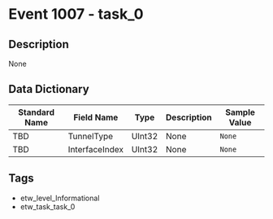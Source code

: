 # Event 1007 - task_0

## Description
None

## Data Dictionary
|Standard Name|Field Name|Type|Description|Sample Value|
|---|---|---|---|---|
|TBD|TunnelType|UInt32|None|`None`|
|TBD|InterfaceIndex|UInt32|None|`None`|

## Tags
* etw_level_Informational
* etw_task_task_0